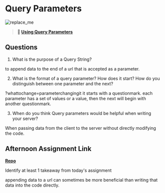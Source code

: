 # Query Parameters

![replace_me](https://codeworks.blob.core.windows.net/public/assets/img/illustrations/placeholder.svg)

> **📖 [Using Query Parameters](https://codeworksacademy.com/fs-student-guide/resources/wk5/01-Query-Parameters)**

## Questions

1. What is the purpose of a Query String?

to append data to the end of a url that is accepted as a parameter.

2. What is the format of a query parameter? How does it start? How do you distinguish between one parameter and the next?

?whattochange=parameterchangingit it starts with a questionmark. each parameter has a set of values or a value, then the next will begin with another questionmark.

3. When do you think Query parameters would be helpful when writing your server?

When passing data from the client to the server without directly modifying the code.

## Afternoon Assignment Link

**[Repo](https://github.com/DonlynFGI/burgerAPI.git)**

Identify at least 1 takeaway from today's assignment

appending data to a url can sometimes be more beneficial than writing that data into the code directly.